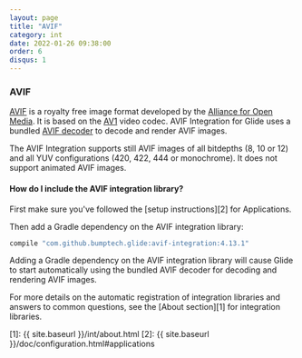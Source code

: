 ```yaml
---
layout: page
title: "AVIF"
category: int
date: 2022-01-26 09:38:00
order: 6
disqus: 1
---
```


### AVIF

[AVIF](https://developer.android.com/about/versions/12/features#avif) is a royalty free image format developed by the [Alliance for Open Media](https://aomedia.org). It is based on the [AV1](https://en.wikipedia.org/wiki/AV1) video codec. AVIF Integration for Glide uses a bundled [AVIF decoder](https://github.com/AOMediaCodec/libavif) to decode and render AVIF images.

The AVIF Integration supports still AVIF images of all bitdepths (8, 10 or 12) and all YUV configurations (420, 422, 444 or monochrome). It does not support animated AVIF images.


#### How do I include the AVIF integration library?
First make sure you've followed the [setup instructions][2] for Applications.

Then add a Gradle dependency on the AVIF integration library:

```groovy
compile "com.github.bumptech.glide:avif-integration:4.13.1"
```

Adding a Gradle dependency on the AVIF integration library will cause Glide to start automatically using the bundled AVIF decoder for decoding and rendering AVIF images.

For more details on the automatic registration of integration libraries and answers to common questions, see the [About section][1] for integration libraries.

[1]: {{ site.baseurl }}/int/about.html
[2]: {{ site.baseurl }}/doc/configuration.html#applications
